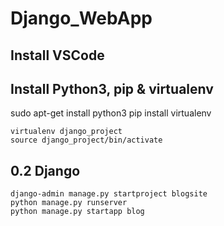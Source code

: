 # Django_WebApp

## Install VSCode

## Install Python3, pip & virtualenv

sudo apt-get install python3
pip install virtualenv

```
virtualenv django_project
source django_project/bin/activate
```

## 0.2 Django

```
django-admin manage.py startproject blogsite
python manage.py runserver
python manage.py startapp blog
```

